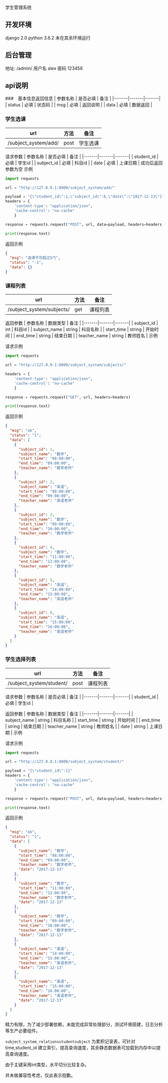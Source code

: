 学生管理系统
## 开发环境
django 2.0
python 3.6.2
未在其余环境运行

## 后台管理
地址: /admin/
用户名 alex
密码 123456

## api说明
###　基本信息返回信息
|   参数名称     |   是否必填          | 备注    |
|-------|-------|-------|
| status  | 必填  | 状态码 |
| msg  | 必填  | 返回说明 |
| data  | 必填  | 数据返回 |

### 学生选课
|   url     |    方法          | 备注    |
|-------|-------|-------|
| /subject_system/add/  | post  | 学生选课 |
请求参数
|   参数名称     |   是否必填          | 备注    |
|-------|-------|-------|
| student_id  | 必填  | 学生id |
| subject_id  | 必填  | 科目id |
| date  | 必填  | 上课日期 |
成功后返回参数为空
示例
```python
import requests

url = "http://127.0.0.1:8000/subject_system/add/"

payload = "{\"student_id\":1,\"subject_id\":6,\"date\":\"2017-12-13\"}"
headers = {
    'content-type': "application/json",
    'cache-control': "no-cache"
    }

response = requests.request("POST", url, data=payload, headers=headers)

print(response.text)
```

返回示例
```json
{
  "msg": "选课不可超过5门",
  "status": "-1",
  "data": {}
}
```
### 课程列表
|   url     |    方法          | 备注    |
|-------|-------|-------|
| /subject_system/subjects/  | get  | 课程列表 |
返回参数
|   参数名称     |   数据类型          | 备注    |
|-------|-------|-------|
| subject_id  | int  | 科目id |
| subject_name  | string  | 科目名称 |
| start_time  | string  | 开始时间 |
| end_time  | string  | 结束日期 |
| teacher_name  | string  | 教师姓名 |
示例

请求示例
```python
import requests

url = "http://127.0.0.1:8000/subject_system/subjects/"

headers = {
    'content-type': "application/json",
    'cache-control': "no-cache"
    }

response = requests.request("GET", url, headers=headers)

print(response.text)
```
返回示例
```json
{
  "msg": "ok",
  "status": "1",
  "data": [
    {
      "subject_id": 1,
      "subject_name": "数学",
      "start_time": "08:00:00",
      "end_time": "09:00:00",
      "teacher_name": "数学老师"
    },
    {
      "subject_id": 2,
      "subject_name": "英语",
      "start_time": "08:00:00",
      "end_time": "09:00:00",
      "teacher_name": "英语老师"
    },
    {
      "subject_id": 3,
      "subject_name": "数学",
      "start_time": "09:00:00",
      "end_time": "10:00:00",
      "teacher_name": "数学老师"
    },
    {
      "subject_id": 4,
      "subject_name": "数学",
      "start_time": "11:00:00",
      "end_time": "12:00:00",
      "teacher_name": "数学老师"
    },
    {
      "subject_id": 5,
      "subject_name": "英语",
      "start_time": "14:00:00",
      "end_time": "15:00:00",
      "teacher_name": "英语老师"
    },
    {
      "subject_id": 6,
      "subject_name": "英语",
      "start_time": "15:00:00",
      "end_time": "16:00:00",
      "teacher_name": "英语老师"
    }
  ]
}
```
### 学生选择列表
|   url     |    方法          | 备注    |
|-------|-------|-------|
| /subject_system/student/  | post  | 课程列表 |
请求参数
|   参数名称     |   是否必填          | 备注    |
|-------|-------|-------|
| student_id  | 必填  | 学生id |

返回参数
|   参数名称     |   数据类型          | 备注    |
|-------|-------|-------|
| subject_name  | string  | 科目名称 |
| start_time  | string  | 开始时间 |
| end_time  | string  | 结束日期 |
| teacher_name  | string  | 教师姓名 |
| date  | string  | 上课日期 |
示例

请求示例
```python
import requests

url = "http://127.0.0.1:8000/subject_system/student/"

payload = "{\"student_id\":1}"
headers = {
    'content-type': "application/json",
    'cache-control': "no-cache"
    }

response = requests.request("POST", url, data=payload, headers=headers)

print(response.text)
```
返回示例
```json
{
  "msg": "ok",
  "status": "1",
  "data": [
    {
      "subject_name": "数学",
      "start_time": "08:00:00",
      "end_time": "09:00:00",
      "teacher_name": "数学老师",
      "date": "2017-12-13"
    },
    {
      "subject_name": "数学",
      "start_time": "11:00:00",
      "end_time": "12:00:00",
      "teacher_name": "数学老师",
      "date": "2017-12-13"
    },
    {
      "subject_name": "数学",
      "start_time": "09:00:00",
      "end_time": "10:00:00",
      "teacher_name": "数学老师",
      "date": "2017-12-13"
    },
    {
      "subject_name": "英语",
      "start_time": "14:00:00",
      "end_time": "15:00:00",
      "teacher_name": "英语老师",
      "date": "2017-12-13"
    },
    {
      "subject_name": "英语",
      "start_time": "15:00:00",
      "end_time": "16:00:00",
      "teacher_name": "英语老师",
      "date": "2017-12-13"
    }
  ]
}
```

精力有限，为了减少部署依赖，未能完成异常处理部分，测试环境搭建，日志分析等生产必要组件。

`subject_system_relationsstudentsubject` 为累积记录表，可针对time,student_id 建立索引，提高查询速度，其余静态数据表可加载到内存中以提高查询速度。

由于主键采用int类型，水平切分比较复杂。

并未做兼容性考虑，仅此表示抱歉。
